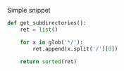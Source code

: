 Simple snippet  

```python
def get_subdirectories():
    ret = list()

    for x in glob('*/'):
        ret.append(x.split('/')[0])

    return sorted(ret)
```
